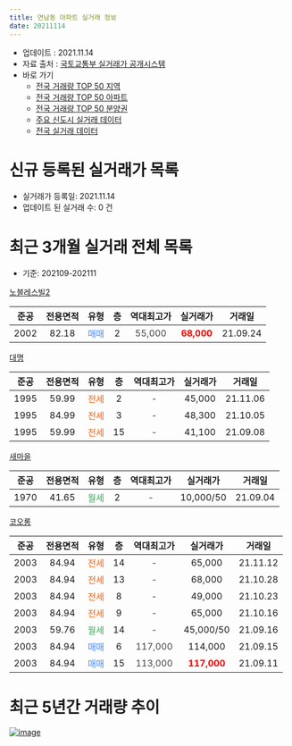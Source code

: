 ```yaml
---
title: 연남동 아파트 실거래 정보
date: 20211114
---
```


* 업데이트 : 2021.11.14
* 자료 출처 : [국토교통부 실거래가 공개시스템](http://rt.molit.go.kr)
* 바로 가기
    * [전국 거래량 TOP 50 지역](https://apt-info.github.io/apt-trade-info/tr)
    * [전국 거래량 TOP 50 아파트](https://apt-info.github.io/apt-trade-info/ta)
    * [전국 거래량 TOP 50 분양권](https://apt-info.github.io/apt-trade-info/tb)
    * [주요 신도시 실거래 데이터](https://apt-info.github.io/apt-trade-info/newtown)
    * [전국 실거래 데이터](https://apt-info.github.io/apt-trade-info/all)



<script async src="https://pagead2.googlesyndication.com/pagead/js/adsbygoogle.js"></script>
<!-- 기본광고 -->
<ins class="adsbygoogle"
     style="display:block"
     data-ad-client="ca-pub-1142216861245946"
     data-ad-slot="4805727019"
     data-ad-format="auto"
     data-full-width-responsive="true"></ins>
<script>
     (adsbygoogle = window.adsbygoogle || []).push({});
</script>


# 신규 등록된 실거래가 목록

* 실거래가 등록일: 2021.11.14
* 업데이트 된 실거래 수: 0 건




<script async src="https://pagead2.googlesyndication.com/pagead/js/adsbygoogle.js"></script>
<!-- 기본광고 -->
<ins class="adsbygoogle"
     style="display:block"
     data-ad-client="ca-pub-1142216861245946"
     data-ad-slot="4805727019"
     data-ad-format="auto"
     data-full-width-responsive="true"></ins>
<script>
     (adsbygoogle = window.adsbygoogle || []).push({});
</script>


# 최근 3개월 실거래 전체 목록
* 기준: 202109-202111


[노블레스빌2](https://search.naver.com/search.naver?query=%EB%85%B8%EB%B8%94%EB%A0%88%EC%8A%A4%EB%B9%8C2)

|준공|전용면적|유형|층|역대최고가|실거래가|거래일|
|:---:|:---:|:---:|:---:|:---:|:---:|:---:|
|2002|82.18|<span style="color:#4285F3">매매</span>|2|<span style="color:#444444">55,000</span>|<b><span style="color:#FF0000">68,000</span></b>|21.09.24|

[대명](https://search.naver.com/search.naver?query=%EB%8C%80%EB%AA%85)

|준공|전용면적|유형|층|역대최고가|실거래가|거래일|
|:---:|:---:|:---:|:---:|:---:|:---:|:---:|
|1995|59.99|<span style="color:#FF5A00">전세</span>|2|<span style="color:#444444">-</span>|45,000|21.11.06|
|1995|84.99|<span style="color:#FF5A00">전세</span>|3|<span style="color:#444444">-</span>|48,300|21.10.05|
|1995|59.99|<span style="color:#FF5A00">전세</span>|15|<span style="color:#444444">-</span>|41,100|21.09.08|

[새마을](https://search.naver.com/search.naver?query=%EC%83%88%EB%A7%88%EC%9D%84)

|준공|전용면적|유형|층|역대최고가|실거래가|거래일|
|:---:|:---:|:---:|:---:|:---:|:---:|:---:|
|1970|41.65|<span style="color:#34A853">월세</span>|2|<span style="color:#444444">-</span>|10,000/50|21.09.04|

[코오롱](https://search.naver.com/search.naver?query=%EC%BD%94%EC%98%A4%EB%A1%B1)

|준공|전용면적|유형|층|역대최고가|실거래가|거래일|
|:---:|:---:|:---:|:---:|:---:|:---:|:---:|
|2003|84.94|<span style="color:#FF5A00">전세</span>|14|<span style="color:#444444">-</span>|65,000|21.11.12|
|2003|84.94|<span style="color:#FF5A00">전세</span>|13|<span style="color:#444444">-</span>|68,000|21.10.28|
|2003|84.94|<span style="color:#FF5A00">전세</span>|8|<span style="color:#444444">-</span>|49,000|21.10.23|
|2003|84.94|<span style="color:#FF5A00">전세</span>|9|<span style="color:#444444">-</span>|65,000|21.10.16|
|2003|59.76|<span style="color:#34A853">월세</span>|14|<span style="color:#444444">-</span>|45,000/50|21.09.16|
|2003|84.94|<span style="color:#4285F3">매매</span>|6|<span style="color:#444444">117,000</span>|114,000|21.09.15|
|2003|84.94|<span style="color:#4285F3">매매</span>|15|<span style="color:#444444">113,000</span>|<b><span style="color:#FF0000">117,000</span></b>|21.09.11|



<script async src="https://pagead2.googlesyndication.com/pagead/js/adsbygoogle.js"></script>
<!-- 기본광고 -->
<ins class="adsbygoogle"
     style="display:block"
     data-ad-client="ca-pub-1142216861245946"
     data-ad-slot="4805727019"
     data-ad-format="auto"
     data-full-width-responsive="true"></ins>
<script>
     (adsbygoogle = window.adsbygoogle || []).push({});
</script>


# 최근 5년간 거래량 추이


<div style="width:100%;">
    <canvas id="deal_progress" height="200"></canvas>
</div>

<script>
new Chart(document.getElementById("deal_progress"), {
    type: 'line',
    data: {
        labels: ['16.01','16.02','16.03','16.04','16.05','16.06','16.07','16.08','16.09','16.10','16.11','16.12','17.01','17.02','17.03','17.04','17.05','17.06','17.07','17.08','17.09','17.10','17.11','17.12','18.01','18.02','18.03','18.04','18.05','18.06','18.07','18.08','18.09','18.10','18.11','18.12','19.01','19.02','19.03','19.04','19.05','19.06','19.07','19.08','19.09','19.10','19.11','19.12','20.01','20.02','20.03','20.04','20.05','20.06','20.07','20.08','20.09','20.10','20.11','20.12','21.01','21.02','21.03','21.04','21.05','21.06','21.07','21.08','21.09','21.10','21.11'],
        datasets: [{
            label: '매매/분양권',
            data: [7,9,8,7,6,5,5,5,4,7,6,0,7,8,4,8,5,5,4,2,0,7,2,2,6,8,8,1,3,1,4,3,4,6,5,3,2,2,0,1,5,1,1,2,10,0,3,4,5,5,1,0,1,5,9,4,3,7,9,3,3,7,5,2,6,4,4,4,3,0,0],
            borderColor: "rgba(66, 133, 243, 1)",
            backgroundColor: "rgba(66, 133, 243, 0.05)",
            borderWidth: 1,
            pointRadius: 0,
            fill: false,
            lineTension: 0
        },{
            label: '전/월세',
            data: [4,9,5,3,9,7,7,8,10,6,9,7,4,9,11,6,4,6,8,5,10,16,11,7,8,9,7,8,4,4,4,9,7,9,5,9,0,6,8,4,7,3,3,5,7,5,9,6,8,6,8,5,3,3,9,12,1,5,8,5,4,5,6,4,3,1,3,2,3,4,2],
            borderColor: "rgba(255, 90, 0, 1)",
            backgroundColor: "rgba(255, 90, 0, 0.05)",
            borderWidth: 1,
            pointRadius: 0,
            fill: false,
            lineTension: 0
        },{
            label: '합계',
            data: [11,18,13,10,15,12,12,13,14,13,15,7,11,17,15,14,9,11,12,7,10,23,13,9,14,17,15,9,7,5,8,12,11,15,10,12,2,8,8,5,12,4,4,7,17,5,12,10,13,11,9,5,4,8,18,16,4,12,17,8,7,12,11,6,9,5,7,6,6,4,2],
            borderColor: "rgba(0, 0, 0, 1)",
            backgroundColor: "rgba(0, 0, 0, 0.03)",
            borderWidth: 0.1,
            pointRadius: 0,
            fill: true,
            lineTension: 0
        }
        ]
    },
    options: {
        responsive: true,
        title: {
            display: false
        },
        tooltips: {
            mode: 'index',
            intersect: false
        },
        hover: {
            mode: 'nearest',
            intersect: true
        },
        scales: {
            xAxes: [{
                display: true,
                scaleLabel: {
                    display: true,
                    labelString: '년/월'
                }
            }],
            yAxes: [{
                display: true,
                ticks: {
                    suggestedMin: 0,
                },
                scaleLabel: {
                    display: true,
                    labelString: '실거래 수'
                }
            }]
        }
    }
});

</script>


[![image](https://apt-info.github.io/images/2020-01-03-apt-trade-info/1024x500.png)](https://play.google.com/store/apps/details?id=com.aptinfo.apttradeinfo)

